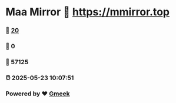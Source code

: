 # Maa Mirror :link: https://mmirror.top 
### :page_facing_up: [20](https://mmirror.top/tag.html) 
### :speech_balloon: 0 
### :hibiscus: 57125 
### :alarm_clock: 2025-05-23 10:07:51 
### Powered by :heart: [Gmeek](https://github.com/Meekdai/Gmeek)
